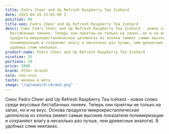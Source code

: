 ```yaml
---
title: Fedrs Cheer and Up Refresh Raspberry Tea Icehard
date: 2023-04-20 15:01:00 Z
position: 69
title-seo: Fedrs Cheer and Up Refresh Raspberry Tea Icehard
descr: Снюс Fedrs Cheer and Up Refresh Raspberry Tea Icehard - новое слово среди вкусовых
  бестабачных линеек. Теперь они приятны не только на запах, но и на вкус. Основа
  продукта-микрокристаллическая целлюлоза из хлопка (имеет самые высокие показатели
  полимеризации и сохраняют влагу в несколько раз лучше, чем древесные аналоги). В
  удобных слим никпаках.
product-name: Fedrs Cheer and Up Refresh Raspberry Tea Icehard
nicotine: 55
portions: 20
price: 2800
brand: Other brands
sale: new-snus
taste: малина и мята
image: "/uploads/4-c6c4ed.png"
---
```


Снюс Fedrs Cheer and Up Refresh Raspberry Tea Icehard - новое слово среди вкусовых бестабачных линеек. Теперь они приятны не только на запах, но и на вкус. Основа продукта-микрокристаллическая целлюлоза из хлопка (имеет самые высокие показатели полимеризации и сохраняют влагу в несколько раз лучше, чем древесные аналоги). В удобных слим никпаках.